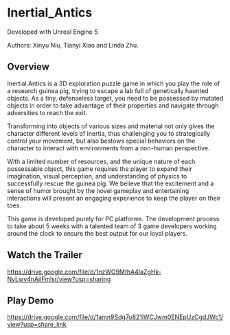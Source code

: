 # Inertial_Antics

Developed with Unreal Engine 5 

Authors: Xinyu Niu, Tianyi Xiao and Linda Zhu.

Overview
---------
Inertial Antics is a 3D exploration puzzle game in which you play the role of a research guinea pig, trying to escape a lab full of genetically haunted objects. As a tiny, defenseless target, you need to be possessed by mutated objects in order to take advantage of their properties and navigate through adversities to reach the exit. 

Transforming into objects of various sizes and material not only gives the character different levels of inertia, thus challenging you to strategically control your movement, but also bestows special behaviors on the character to interact with environments from a non-human perspective.

With a limited number of resources, and the unique nature of each possessable object, this game requires the player to expand their imagination, visual perception, and understanding of physics to successfully rescue the guinea pig. We believe that the excitement and a sense of humor brought by the novel gameplay and entertaining interactions will present an engaging experience to keep the player on their toes.

This game is developed purely for PC platforms. The development process to take about 5 weeks with a talented team of 3 game developers working around the clock to ensure the best output for our loyal players.

Watch the Trailer
---------
https://drive.google.com/file/d/1nzWO9MthA4IaZgHk-NyLwy4nAjIFmlsr/view?usp=sharing


Play Demo
---------
https://drive.google.com/file/d/1amn9Sdg7o821iWCJwm0ENEpUzCgdJWc1/view?usp=share_link
